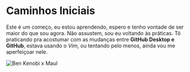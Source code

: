 # Caminhos Iniciais
 Este é um começo, eu estou aprendendo, espero e tenho vontade de ser maior do que sou agora.
 Não assustem, sou eu voltando às práticas.
Tô praticando pra acostumar com as mudanças entre **GitHub Desktop e GitHub**, estava usando o *Vim*, ou tentando pelo menos, ainda vou me aperfeiçoar nele.


![Ben Kenobi x Maul](https://user-images.githubusercontent.com/86329554/159104505-73e9ade7-8d28-42d7-81fd-89c36fc7375c.jpg)
